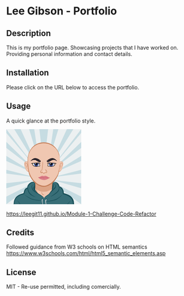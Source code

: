 # Lee Gibson - Portfolio

## Description

This is my portfolio page.
Showcasing projects that I have worked on.
Providing personal information and contact details.

## Installation

Please click on the URL below to access the portfolio.

## Usage 

A quick glance at the portfolio style.


![Screen shot of web page](./assets/images/AvatarMaker.png)



https://leegit11.github.io/Module-1-Challenge-Code-Refactor

## Credits

Followed guidance from W3 schools on HTML semantics
https://www.w3schools.com/html/html5_semantic_elements.asp

## License

MIT - Re-use permitted, including comercially.
